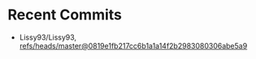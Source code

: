 # Recent Commits

<!-- START gadpp -->
- Lissy93/Lissy93, [refs/heads/master@0819e1fb217cc6b1a1a14f2b2983080306abe5a9](https://github.com/Lissy93/Lissy93/commit/0819e1fb217cc6b1a1a14f2b2983080306abe5a9)
